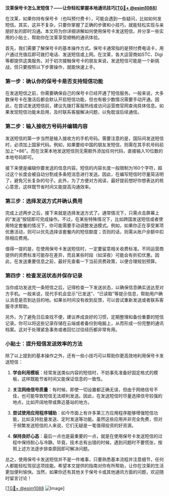 **汶莱保号卡怎么发短信？——让你轻松掌握本地通讯技巧[[TG💪+ @esim1088](https://t.me/s/esim1088)]**

在汶莱，如果你持有保号卡（也叫预付费卡），可能会遇到一些疑问，比如如何发短信。其实，这并不复杂，只要你掌握了正确的步骤和小技巧，就能轻松实现与亲朋好友的即时沟通。本文将为你详细讲解如何使用保号卡发送短信，并分享一些实用的小贴士，帮助你在汶莱享受顺畅的通讯体验。

首先，我们需要了解保号卡的基本操作方式。保号卡通常指的是预付费电话卡，用户通过充值后即可拨打电话、发送短信或上网。在汶莱，各大运营商如STC、Digi等都提供这类服务。对于初次接触保号卡的朋友来说，发送短信可能是一个新挑战，但只要按照以下步骤操作，就能快速上手。

### 第一步：确认你的保号卡是否支持短信功能

在发送短信之前，你需要确保自己的保号卡已经开通了短信服务。一般来说，大多数保号卡在激活后都会默认开启短信功能，但也有极少数情况需要手动开通。因此，在尝试发送短信前，建议先拨打客服热线或访问运营商官网查询具体信息。如果发现短信功能未启用，及时联系客服解决问题，以免耽误后续通信。

### 第二步：输入接收方号码并编辑内容

发送短信的第一步当然是输入接收方的手机号码。需要注意的是，国际间发送短信时，必须加上国家代码。例如，如果要给中国的朋友发短信，则需在其手机号码前加上“+86”。而在汶莱本地发送短信则无需额外添加任何代码，直接输入10位数的本地号码即可。

接下来便是编辑你要发送的信息内容。短信的内容长度一般限制为160个字符，超过这个长度会被自动分割成多条短消息进行发送。因此，在编写短信时尽量简洁明了，避免冗长复杂的句子。此外，为了方便对方阅读，最好提前想好你想表达的核心意思，这样既节省时间又能提高沟通效率。

### 第三步：选择发送方式并确认费用

完成上述两步之后，接下来就是选择发送方式了。通常情况下，只需点击屏幕上的“发送”按钮即可完成操作。不过，在某些特殊情况下，比如跨国发送短信或者使用特定套餐的情况下，你可能需要手动调整发送模式。例如，如果你正在享受某项优惠活动，则可以优先选择该套餐内的短信额度；否则的话，则需从账户余额中扣除相应费用。

值得一提的是，在使用保号卡发送短信时，一定要留意相关收费标准。不同运营商提供的资费标准可能存在差异，而且某些时段（如深夜）可能会有折扣优惠。因此，在发送重要信息之前，最好先查看一下当前资费政策，以便合理规划预算。

### 第四步：检查发送状态并保存记录

当你成功发送完一条短信之后，记得检查一下发送状态，以确保信息确实送达至对方手机。一般来说，现代手机会显示“已发送”、“已读取”等提示信息，帮助用户确认消息是否到达目的地。如果长时间没有收到反馈，可以尝试重新发送或者联系客服寻求帮助。

另外，为了避免日后查找不便，建议养成良好的习惯，定期整理和备份重要的短信记录。你可以将这些记录存储在云端或者备份到电脑上，从而形成一份完整的通讯档案。这对于处理紧急事务或者回忆过往经历都非常有用。

### 小贴士：提升短信发送效率的方法

除了以上提到的基本操作之外，还有一些小技巧可以帮助你更高效地利用保号卡发送短信：

1. **学会利用模板**：经常发送类似内容的短信时，不妨事先准备好固定格式的模板，这样既能节省时间又能保证信息的一致性。
   
2. **关注网络信号质量**：有时候，即使一切设置都正确无误，但由于网络信号不佳，也可能导致短信无法顺利发送。因此，在发送短信时尽量选择信号较强的地点，比如开阔地带或靠近基站的地方。

3. **尝试使用应用程序辅助**：如今市面上有许多第三方应用程序能够增强短信功能，比如支持批量发送、定时发送等功能。虽然这些应用并非完全免费，但对于频繁发送短信的人来说，它们无疑是一笔值得投资的好资源。

4. **保持良好心态**：最后一点也是最重要的一点，就是在使用保号卡发送短信的过程中保持耐心与冷静。毕竟，技术总有出错的时候，遇到问题时不要慌张，按照上述方法逐步排查原因即可解决问题。

总之，使用保号卡发送短信并不是一件难事，只要熟悉基本流程并注意细节，任何人都能轻松驾驭这项技能。希望本文提供的指南对你有所帮助，让你在汶莱的生活更加便利愉快。当然，如果你还有其他关于保号卡或其他通讯方面的问题，欢迎随时留言讨论！

[[TG💪+ @esim1088](https://t.me/s/esim1088) ![Image](https://i.postimg.cc/4NQfJmqS/Snipaste-2025-05-13-00-14-12.png)]